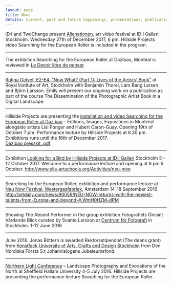 ```yaml
---
layout: page
title: News
details: Current, past and future happenings, presentations, publications and exhibitions.
---
```


ID:I and TwoChange present [Alienationen](https://www.evensi.com/alienationen-konstvideo-a-id/239512198), art video festival at ID:I Galleri Stockholm. Wednesday 27th of December 2017, 6 pm. Hillside Projects video Searching for the European Roller is included in the program.

<hr>

The exhibition Searching for the European Roller at Dazibao, Montéal is reviewed in [Le Devoir libre de penser](http://www.ledevoir.com/culture/arts-visuels/513751/critique-terre-des-hommes).

<hr>

[Rutiga Golvet, E2-E4. “Now What? (Part 1): Lives of the Artists’ Book”](https://www.facebook.com/events/406233006480780/) at Royal Institute of Art, Stockholm with Benjamin Thorel, Lars Bang Larsen and Björn Larsson. Emily will present our ongoing work on a publication as part of the course The Dissemination of the Photographic Artist Book in a Digital Landscape.

<hr>

Hillside Projects are presenting the [installation and video Searching for the European Roller at Dazibao](http://en.dazibao.art/exhibition-hillside-projects/) - Èditions, Images, Expositions in Montréal alongside artists Lisl Ponger and Hubert Caron-Guay.
Opening 19th of October 7 pm. Performance lecture by Hillside Projects at 6.30 pm. Exhibitions runs until the 16th of December 2017.<br/>
[Dazibao presskit .pdf](images/posts/roller_2017/Press-kit_HCG-HP-LP.pdf)

<hr>

Exhibition [Looking for a Bird by Hillside Projects at ID:I Galleri](http://idigalleri.org/2017/10/05/hillside-projects-emily-mennerdahl-jonas-bottern/) Stockholm 5 – 12 October 2017. Welcome to a performance lecture and opening at 6 pm 5 October.
http://www.elia-artschools.org/Activities/neu-now

<hr>

Searching for the European Roller, exhibition and performance lecture at [Neu Now Festival, Westergasfabriek](http://www.elia-artschools.org/Activities/neu-now), Amsterdam 14-18 September 2016
http://artdaily.com/news/90059/NEU-NOW-returns-with-the-newest-talents-from-Europe-and-beyond-#.WmH0HZM-dPM

<hr>

Showing The Absent Performer in the group exhibition Fotografiets Ömsint Vårdande Blick curated by Svante Larsson at [Centrum för Fotografi](http://www.centrumforfotografi.se/kalendarium/stora-galleriet-cff-fotografiets-%C3%B6msint-v%C3%A5rdande-blick) in Stockholm. 1-12 June 2016

<hr>

June 2016. Jonas Böttern is awarded  Rektorsstipendiet (The deans grant) from [Konstfack University of Arts, Crafts and Design Stockholm](https://www.konstfack.se/Aktuellt/Nyheter-och-pressmeddelanden/2016/Frimurarordens-stipendieutdelning-2016/) from Den Nordiska Första S:t Johannislogens Jubeleumsfond.

<hr>

[Northern Light Conference](https://northernlight2016.wordpress.com/) – Landscape Photography and Evocations of the North at Sheffield Hallam University 4-5 July 2016. Hillside Projects are presenting the performance lecture Searching for the European Roller.
